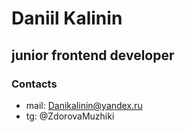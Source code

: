 # Daniil Kalinin
## junior frontend developer
### Contacts 
- mail: Danikalinin@yandex.ru
- tg: @ZdorovaMuzhiki
